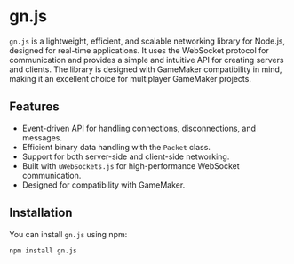 # gn.js

`gn.js` is a lightweight, efficient, and scalable networking library for Node.js, designed for real-time applications. It uses the WebSocket protocol for communication and provides a simple and intuitive API for creating servers and clients. The library is designed with GameMaker compatibility in mind, making it an excellent choice for multiplayer GameMaker projects.

## Features

- Event-driven API for handling connections, disconnections, and messages.
- Efficient binary data handling with the `Packet` class.
- Support for both server-side and client-side networking.
- Built with `uWebSockets.js` for high-performance WebSocket communication.
- Designed for compatibility with GameMaker.

## Installation

You can install `gn.js` using npm:

```bash
npm install gn.js
```